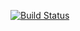 [![Build Status](https://travis-ci.com/h4wang489/Lab-5.svg?branch=main)](https://travis-ci.com/h4wang489/Lab-5)